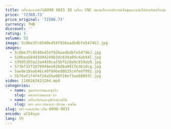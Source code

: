 ```yaml
---
title: เครื่องแกะสลักไม้6090 9015 3D เครื่อง CNC ขนาดเล็กจากประเทศจีนชุดแกะสลักไม้สำหรับเครื่องมิลลิ่งไม้อลูมิเนียมโลหะ CNC พร้อม ATC
price: '72388.73'
price_original: '72388.73'
currency: THB
discount: ''
rating: 5
volume: 55
image: Sc0be3fc0540e454f926aadbdbfe5474bJ.jpg
images:
  - Sc0be3fc0540e454f926aadbdbfe5474bJ.jpg
  - S20baa584d3d44249b3dc63da09cdab94C.jpg
  - S3505393a22e4459caf5bfb20e0c850ab5.jpg
  - S73bf15f2078948ee826d6a9817e361dcg.jpg
  - Sae8e18aab46c49fb96ed0b35c4fedf99z.jpg
  - S576af1f4f4f24a55a08f20e73ae88093C.jpg
video: 1100163423204.mp4
categories:
  - name: อุตสาหกรรมและธุรกิจ
    slug: ตสาหกรรมและธ-รก
  - name: เครื่องจักรและอุปกรณ์งานไม้
    slug: เคร-องจ-กรและอ-ปกรณ-งานไม
slug: เคร-องแกะสล-กไม-6090-9015
encode: oCG4uyo
lang: th
---
```

  